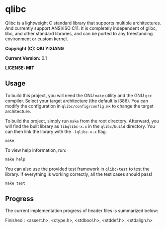 # qlibc

Qlibc is a lightweight C standard library that supports multiple architectures. And currently support ANSI/ISO C11. It is completely independent of glibc, libc, and other standard libraries, and can be ported to any freestanding environment or custom kernel. 

**Copyright (C):  QIU YIXIANG**

**Current Version:** 0.1

**LICENSE: MIT**



## Usage

To build this project, you will need the GNU `make` utility and the GNU `gcc` compiler. Select your target architecture (the default is i386). You can modify the configuration in `qlibc/config/config.mk` to change the target architecture.

To build the project, simply run `make` from the root directory. Afterward, you will find the built library as `libqlibc-x.x` in the `qlibc/build` directory. You can then link the library with the `-lqlibc-x.x` flag.

```makefile
make
```

To view help information, run:

```makefile
make help
```

You can also use the provided test framework in `qlibc/test` to test the library. If everything is working correctly, all the test cases should pass!

```makefile
make test
```



## Progress

The current implementation progress of header files is summarized below:

Finished :  <assert.h>,  <ctype.h>,  <stdbool.h>,  <stddef.h>,  <stdalign.h>

